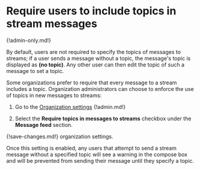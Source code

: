 # Require users to include topics in stream messages

{!admin-only.md!}

By default, users are not required to specify the topics of messages
to streams; if a user sends a message without a topic, the message's
topic is displayed as **(no topic)**.  Any other user can then edit
the topic of such a message to set a topic.

Some organizations prefer to require that every message to a stream
includes a topic.  Organization administrators can choose to enforce
the use of topics in new messages to streams:

1. Go to the [Organization settings](/#organization/organization-settings)
{!admin.md!}

2. Select the **Require topics in messages to streams** checkbox under the
**Message feed** section.

{!save-changes.md!} organization settings.

Once this setting is enabled, any users that attempt to send a stream
message without a specified topic will see a warning in the compose
box and will be prevented from sending their message until they
specify a topic.
